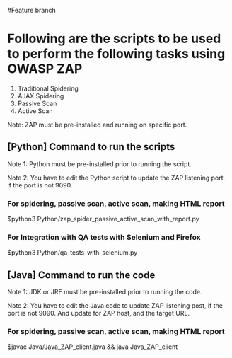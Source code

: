 #Feature branch
# Following are the scripts to be used to perform the following tasks using OWASP ZAP
1. Traditional Spidering
2. AJAX Spidering
3. Passive Scan
4. Active Scan

Note: ZAP must be pre-installed and running on specific port. 

## [Python] Command to run the scripts
Note 1: Python must be pre-installed prior to running the script.

Note 2: You have to edit the Python script to update the ZAP listening port, if the port is not 9090.
### For spidering, passive scan, active scan, making HTML report
$python3 Python/zap_spider_passive_active_scan_with_report.py
### For Integration with QA tests with Selenium and Firefox
$python3 Python/qa-tests-with-selenium.py

## [Java] Command to run the code
Note 1: JDK or JRE must be pre-installed prior to running the code.

Note 2: You have to edit the Java code to update ZAP listening post, if the port is not 9090. And update for ZAP host, and the target URL.
### For spidering, passive scan, active scan, making HTML report
$javac Java/Java_ZAP_client.java && java Java_ZAP_client
